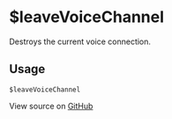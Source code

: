 # $leaveVoiceChannel
Destroys the current voice connection.
## Usage
```
$leaveVoiceChannel
```
View source on [GitHub](https://github.com/Cyberghxst/forgemusic/blob/dev/src/natives/leaveVoiceChannel.ts)